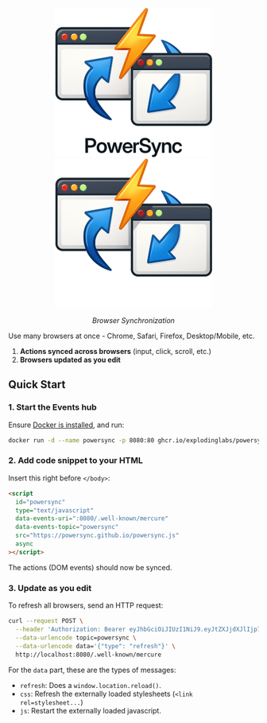 <p align="center">
  <img alt="Logo" height="300" src="https://github.com/explodinglabs/powersync/blob/main/images/logo-light.png?raw=true#gh-light-mode-only" />
  <img alt="Logo" height="300" src="https://github.com/explodinglabs/powersync/blob/main/images/logo-dark.png?raw=true#gh-dark-mode-only" />
</p>

<p align="center">
  <i>Browser Synchronization</i>
</p>

Use many browsers at once - Chrome, Safari, Firefox, Desktop/Mobile, etc.

1. **Actions synced across browsers** (input, click, scroll, etc.)
2. **Browsers updated as you edit**

## Quick Start

### 1. Start the Events hub

Ensure [Docker is installed](https://docs.docker.com/get-docker/), and run:

```sh
docker run -d --name powersync -p 8080:80 ghcr.io/explodinglabs/powersync
```

### 2. Add code snippet to your HTML

Insert this right before `</body>`:

```html
<script
  id="powersync"
  type="text/javascript"
  data-events-uri=":8080/.well-known/mercure"
  data-events-topic="powersync"
  src="https://powersync.github.io/powersync.js"
  async
></script>
```

The actions (DOM events) should now be synced.

### 3. Update as you edit

To refresh all browsers, send an HTTP request:

```sh
curl --request POST \
  --header 'Authorization: Bearer eyJhbGciOiJIUzI1NiJ9.eyJtZXJjdXJlIjp7InB1Ymxpc2giOlsiKiJdfX0.PXwpfIGng6KObfZlcOXvcnWCJOWTFLtswGI5DZuWSK4' \
  --data-urlencode topic=powersync \
  --data-urlencode data='{"type": "refresh"}' \
  http://localhost:8080/.well-known/mercure
```

For the `data` part, these are the types of messages:

- `refresh`: Does a `window.location.reload()`.
- `css`: Refresh the externally loaded stylesheets (`<link rel=stylesheet...`)
- `js`: Restart the externally loaded javascript.
